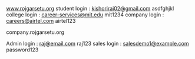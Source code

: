www.rojgarsetu.org
student login : kishorirai02@gmail.com asdfghjkl
college login : career-services@mit.edu mit1234
company login : careers@airtel.com airtel123

company.rojgarsetu.org

Admin login : raj@email.com raj123
sales login : salesdemo1@example.com password123
